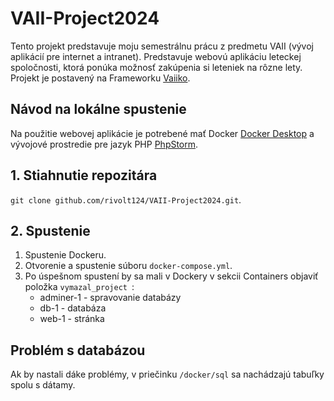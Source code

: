 # VAII-Project2024
Tento projekt predstavuje moju semestrálnu prácu z predmetu VAII (vývoj aplikácií pre internet a intranet). Predstavuje webovú aplikáciu leteckej spoločnosti, ktorá ponúka možnosť zakúpenia si leteniek na rôzne lety.
Projekt je postavený na Frameworku [Vaiiko](https://github.com/thevajko/vaiicko).

## Návod na lokálne spustenie
Na použitie webovej aplikácie je potrebené mať Docker [Docker Desktop](https://www.docker.com) a vývojové prostredie pre jazyk PHP [PhpStorm](https://www.jetbrains.com/phpstorm/).

## 1. Stiahnutie repozitára
```git clone github.com/rivolt124/VAII-Project2024.git```.

## 2. Spustenie 
1. Spustenie Dockeru.
2. Otvorenie a spustenie súboru ```docker-compose.yml```.
3. Po úspešnom spustení by sa mali v Dockery v sekcii Containers objaviť položka  ```vymazal_project ```:
    - adminer-1 - spravovanie databázy
    - db-1 - databáza
    - web-1 - stránka

## Problém s databázou
Ak by nastali dáke problémy, v priečinku ```/docker/sql``` sa nachádzajú tabuľky spolu s dátamy.
